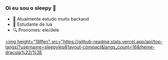 ### Oi eu sou o sleepy 💜
- 🎻 Atualmente estudo muito backand
- 🌙 Estudante de lua
- 🔍 Pronomes: ele/dele

<div>
  <a href="https://beacons.al/sleepylep%22%3E

<img height="180" src="https://github-reader-stats.vercel.app/api/username-sleepylep&show_Icons-true&theme-dracula&include_all_commits-true&count private-true"/> <img height="18ffen" src="https://github-readme.stats.vercel.app/api/top-langs/?username=sleepylep81ayout-compact&langs_count=16&theme-dracula%22/%3E
</div>
 
  
<div style="dispay: inline_block"><br>
  <img aligh-"center" alt-"SleepyLua" height-"30' width-"40" src"<svg version="1.1" id="lua-original-Ebene_1" xmlns="http://www.w3.org/2000/svg">
  </div>
